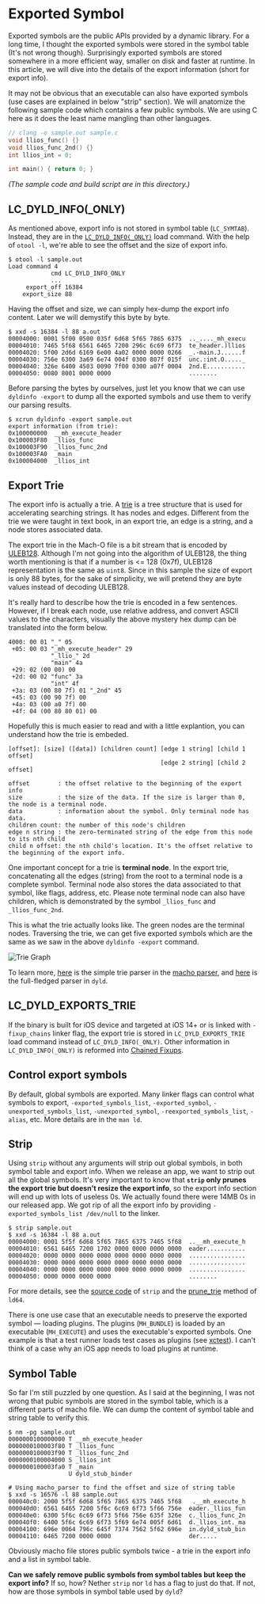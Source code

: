 # Exported Symbol
Exported symbols are the public APIs provided by a dynamic library. For a long time, I thought the exported symbols were stored in the symbol table (It's not wrong though). Surprisingly exported symbols are stored somewhere in a more efficient way, smaller on disk and faster at runtime. In this article, we will dive into the details of the export information (short for export info).

It may not be obvious that an executable can also have exported symbols (use cases are explained in below "strip" section). We will anatomize the following sample code which contains a few public symbols. We are using C here as it does the least name mangling than other languages.

``` c
// clang -o sample.out sample.c
void llios_func() {}
void llios_func_2nd() {}
int llios_int = 0;

int main() { return 0; }
```
*(The sample code and build script are in this directory.)*

## LC_DYLD_INFO(_ONLY)
As mentioned above, export info is not stored in symbol table (`LC_SYMTAB`). Instead, they are in the [`LC_DYLD_INFO(_ONLY)`](../macho_parser/docs/LC_DYLD_INFO.md) load command. With the help of `otool -l`, we're able to see the offset and the size of export info.

```
$ otool -l sample.out
Load command 4
            cmd LC_DYLD_INFO_ONLY
            ...
     export_off 16384
    export_size 88
```
Having the offset and size, we can simply hex-dump the export info content. Later we will demystify this byte by byte.
```
$ xxd -s 16384 -l 88 a.out
00004000: 0001 5f00 0500 035f 6d68 5f65 7865 6375  .._...._mh_execu
00004010: 7465 5f68 6561 6465 7200 296c 6c69 6f73  te_header.)llios
00004020: 5f00 2d6d 6169 6e00 4a02 0000 0000 0266  _.-main.J......f
00004030: 756e 6300 3a69 6e74 004f 0300 807f 015f  unc.:int.O....._
00004040: 326e 6400 4503 0090 7f00 0300 a07f 0004  2nd.E...........
00004050: 0080 8001 0000 0000                      ........
```

Before parsing the bytes by ourselves, just let you know that we can use `dyldinfo -export` to dump all the exported symbols and use them to verify our parsing results.
```
$ xcrun dyldinfo -export sample.out
export information (from trie):
0x100000000  __mh_execute_header
0x100003F80  _llios_func
0x100003F90  _llios_func_2nd
0x100003FA0  _main
0x100004000  _llios_int
```

## Export Trie
The export info is actually a trie. A [trie](https://en.wikipedia.org/wiki/Trie) is a tree structure that is used for accelerating searching strings. It has nodes and edges. Different from the trie we were taught in text book, in an export trie, an edge is a string, and a node stores associated data.

The export trie in the Mach-O file is a bit stream that is encoded by [ULEB128](https://en.wikipedia.org/wiki/LEB128). Although I'm not going into the algorithm of ULEB128, the thing worth mentioning is that if a number is <= 128 (0x7f), ULEB128 representation is the same as `uint8`. Since in this sample the size of export is only 88 bytes, for the sake of simplicity, we will pretend they are byte values instead of decoding ULEB128.

It's really hard to describe how the trie is encoded in a few sentences. However, if I break each node, use relative address, and convert ASCII values to the characters, visually the above mystery hex dump can be translated into the form below.

```
4000: 00 01 "_" 05
 +05: 00 03 "_mh_execute_header" 29
            "_llio_" 2d
            "main" 4a
 +29: 02 (00 00) 00
 +2d: 00 02 "func" 3a
            "int" 4f
 +3a: 03 (00 80 7f) 01 "_2nd" 45
 +45: 03 (00 90 7f) 00
 +4a: 03 (00 a0 7f) 00
 +4f: 04 (00 80 80 01) 00
```

Hopefully this is much easier to read and with a little explantion, you can understand how the trie is embeded.
```
[offset]: [size] ([data]) [children count] [edge 1 string] [child 1 offset]
                                           [edge 2 string] [child 2 offset]

offset        : the offset relative to the beginning of the export info
size          : the size of the data. If the size is larger than 0, the node is a terminal node.
data          : information about the symbol. Only terminal node has data.
children count: the number of this node's children
edge n string : the zero-terminated string of the edge from this node to its nth child
child n offset: the nth child's location. It's the offset relative to the beginning of the export info.
```

One important concept for a trie is **terminal node**. In the export trie, concatenating all the edges (string) from the root to a terminal node is a complete symbol. Terminal node also stores the data associated to that symbol, like flags, address, etc. Please note terminal node can also have children, which is demonstrated by the symbol `_llios_func` and `_llios_func_2nd`.

This is what the trie actually looks like. The green nodes are the terminal nodes. Traversing the trie, we can get five exported symbols which are the same as we saw in the above `dyldinfo -export` command.

![Trie Graph](../articles/images/Export%20Trie.png)

To learn more, [here](../macho_parser/dyld_info.c) is the simple trie parser in the [macho parser](../macho_parser), and [here](https://github.com/opensource-apple/dyld/blob/3f928f32597888c5eac6003b9199d972d49857b5/launch-cache/MachOTrie.hpp) is the full-fledged parser in `dyld`.

## LC_DYLD_EXPORTS_TRIE
If the binary is built for iOS device and targeted at iOS 14+ or is linked with `-fixup_chains` linker flag, the export trie is stored in `LC_DYLD_EXPORTS_TRIE` load command instead of `LC_DYLD_INFO(_ONLY)`. Other information in `LC_DYLD_INFO(_ONLY)` is reformed into [Chained Fixups](../dynamic_linking/chained_fixups.md).

## Control export symbols
By default, global symbols are exported. Many linker flags can control what symbols to export, `-exported_symbols_list`, `-exported_symbol`, `-unexported_symbols_list`, `-unexported_symbol`, `-reexported_symbols_list`, `-alias`, etc. More details are in the `man ld`.

## Strip
Using `strip` without any arguments will strip out global symbols, in both symbol table and export info. When we release an app, we want to strip out all the global symbols. It's very important to know that **`strip` only prunes the export trie but doesn't resize the export info**, so the export info section will end up with lots of useless 0s. We actually found there were 14MB 0s in our released app. We got rip of all the export info by providing `-exported_symbols_list /dev/null` to the linker.

```
$ strip sample.out
$ xxd -s 16384 -l 88 a.out
00004000: 0001 5f5f 6d68 5f65 7865 6375 7465 5f68  ..__mh_execute_h
00004010: 6561 6465 7200 1702 0000 0000 0000 0000  eader...........
00004020: 0000 0000 0000 0000 0000 0000 0000 0000  ................
00004030: 0000 0000 0000 0000 0000 0000 0000 0000  ................
00004040: 0000 0000 0000 0000 0000 0000 0000 0000  ................
00004050: 0000 0000 0000 0000                      ........
```

For more details, see the [source code](https://github.com/opensource-apple/cctools/blob/fdb4825f303fd5c0751be524babd32958181b3ed/misc/strip.c#L3944) of `strip` and the [prune_trie](https://github.com/apple-opensource/ld64/blob/e28c028b20af187a16a7161d89e91868a450cadc/src/other/PruneTrie.cpp#L45) method of `ld64`.

There is one use case that an executable needs to preserve the exported symbol — loading plugins. The plugins (`MH_BUNDLE`) is loaded by an executable (`MH_EXECUTE`) and uses the executable's exported symbols. One example is that a test runner loads test cases as plugins (see [xctest](../xctest)). I can't think of a case why an iOS app needs to load plugins at runtime.

## Symbol Table
So far I'm still puzzled by one question. As I said at the beginning, I was not wrong that pubic symbols are stored in the symbol table, which is a different parts of macho file. We can dump the content of symbol table and string table to verify this.
```
$ nm -pg sample.out
0000000100000000 T __mh_execute_header
0000000100003f80 T _llios_func
0000000100003f90 T _llios_func_2nd
0000000100004000 S _llios_int
0000000100003fa0 T _main
                 U dyld_stub_binder

# Using macho_parser to find the offset and size of string table
$ xxd -s 16576 -l 88 sample.out
000040c0: 2000 5f5f 6d68 5f65 7865 6375 7465 5f68   .__mh_execute_h
000040d0: 6561 6465 7200 5f6c 6c69 6f73 5f66 756e  eader._llios_fun
000040e0: 6300 5f6c 6c69 6f73 5f66 756e 635f 326e  c._llios_func_2n
000040f0: 6400 5f6c 6c69 6f73 5f69 6e74 005f 6d61  d._llios_int._ma
00004100: 696e 0064 796c 645f 7374 7562 5f62 696e  in.dyld_stub_bin
00004110: 6465 7200 0000 0000                      der.....
```

Obviously macho file stores public symbols twice - a trie in the export info and a list in symbol table.

**Can we safely remove public symbols from symbol tables but keep the export info?** If so, how? Nether `strip` nor `ld` has a flag to just do that. If not, how are those symbols in symbol table used by `dyld`?

